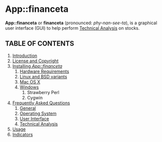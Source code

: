 # App::financeta

**App::financeta** or **financeta** (pronounced: _phy-nan-see-ta_), is a graphical user interface (GUI) to
help perform [Technical Analysis](https://en.wikipedia.org/wiki/Technical_analysis)
on stocks.


## TABLE OF CONTENTS

1. [Introduction](./intro.html)
1. [License and Copyright](./license.html)
1. [Installing _App::financeta_](./install.html)
    1. [Hardware Requirements](./install.html#hardwarerequirements)
    1. [Linux and BSD variants](./install.html#linuxbsdvariants)
    1. [Mac OS X](./install.html#macosx)
    1. [Windows](./install.html#windows)
        1. Strawberry Perl
        1. Cygwin
1. [Frequently Asked Questions](./faq.html)
    1. [General](./faq.html#general)
    1. [Operating System](./faq.html#operatingsystem)
    1. [User Interface](./faq.html#userinterface)
    1. [Technical Analysis](./faq.html#technicalanalysis)
1. [Usage](./usage.html)
1. [Indicators](./indicators.html)
